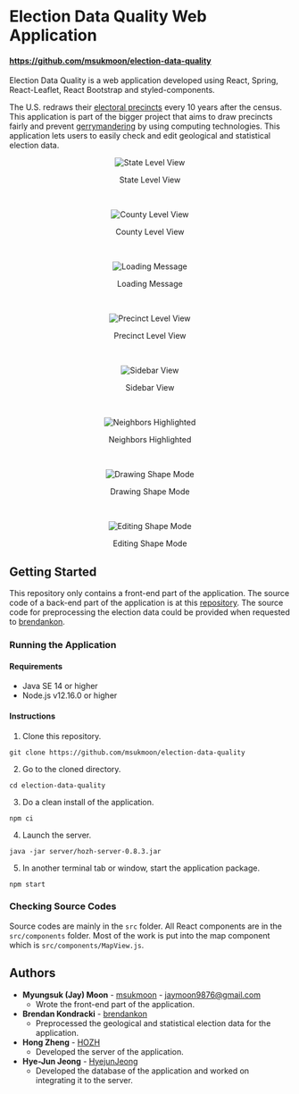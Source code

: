 # Election Data Quality Web Application

#### https://github.com/msukmoon/election-data-quality

Election Data Quality is a web application developed using React, Spring, React-Leaflet, React Bootstrap and styled-components.

The U.S. redraws their [electoral precincts](https://en.wikipedia.org/wiki/Electoral_precinct) every 10 years after the census. This application is part of the bigger project that aims to draw precincts fairly and prevent [gerrymandering](https://en.wikipedia.org/wiki/Gerrymandering) by using computing technologies. This application lets users to easily check and edit geological and statistical election data.

<p align="center">
  <img src="doc/screenshots/states.png" title="State Level View">
</p>
<p align="center">State Level View</p>
<br/>
<p align="center">
  <img src="doc/screenshots/counties.png" title="County Level View">
</p>
<p align="center">County Level View</p>
<br/>
<p align="center">
  <img src="doc/screenshots/loading.png" title="Loading Message">
</p>
<p align="center">Loading Message</p>
<br/>
<p align="center">
  <img src="doc/screenshots/precincts.png" title="Precinct Level View">
</p>
<p align="center">Precinct Level View</p>
<br/>
<p align="center">
  <img src="doc/screenshots/sidebar.png" title="Sidebar View">
</p>
<p align="center">Sidebar View</p>
<br/>
<p align="center">
  <img src="doc/screenshots/neighbors.png" title="Neighbors Highlighted">
</p>
<p align="center">Neighbors Highlighted</p>
<br/>
<p align="center">
  <img src="doc/screenshots/drawing.png" title="Drawing Shape Mode">
</p>
<p align="center">Drawing Shape Mode</p>
<br/>
<p align="center">
  <img src="doc/screenshots/editing.png" title="Editing Shape Mode">
</p>
<p align="center">Editing Shape Mode</p>

## Getting Started

This repository only contains a front-end part of the application. The source code of a back-end part of the application is at this [repository](https://github.com/HOZH/hozh-416). The source code for preprocessing the election data could be provided when requested to [brendankon](https://github.com/brendankon).

### Running the Application

#### Requirements

- Java SE 14 or higher
- Node.js v12.16.0 or higher

#### Instructions

1. Clone this repository.

```shell
git clone https://github.com/msukmoon/election-data-quality
```

2. Go to the cloned directory.

```shell
cd election-data-quality
```

3. Do a clean install of the application.

```shell
npm ci
```

4. Launch the server.

```shell
java -jar server/hozh-server-0.8.3.jar
```

5. In another terminal tab or window, start the application package.

```shell
npm start
```

### Checking Source Codes

Source codes are mainly in the `src` folder. All React components are in the `src/components` folder. Most of the work is put into the map component which is `src/components/MapView.js`.

## Authors

- **Myungsuk (Jay) Moon** - [msukmoon](https://github.com/msukmoon) - jaymoon9876@gmail.com
  - Wrote the front-end part of the application.
- **Brendan Kondracki** - [brendankon](https://github.com/brendankon)
  - Preprocessed the geological and statistical election data for the application.
- **Hong Zheng** - [HOZH](https://github.com/HOZH)
  - Developed the server of the application.
- **Hye-Jun Jeong** - [HyejunJeong](https://github.com/HyejunJeong)
  - Developed the database of the application and worked on integrating it to the server.
